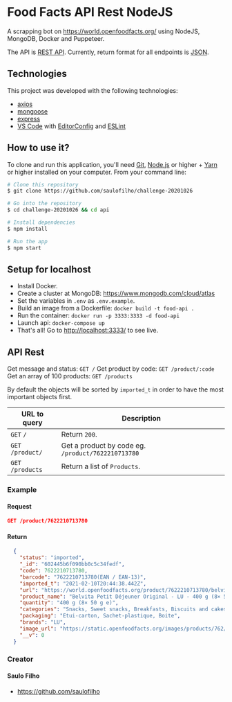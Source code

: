 # Food Facts API Rest NodeJS

A scrapping bot on <https://world.openfoodfacts.org/> using NodeJS, MongoDB, Docker and Puppeteer.

The API is [REST API](https://en.wikipedia.org/wiki/Representational_State_Transfer "RESTful").
Currently, return format for all endpoints is [JSON](https://json.org/ "JSON").

## Technologies

This project was developed with the following technologies:

- [axios](https://github.com/axios/axios)
- [mongoose](https://mongoosejs.com/)
- [express](https://expressjs.com/)
- [VS Code][vc] with [EditorConfig][vceditconfig] and [ESLint][vceslint]

## How to use it?

To clone and run this application, you'll need [Git](https://git-scm.com), [Node.js][nodejs] or higher + [Yarn][yarn] or higher installed on your computer. From your command line:

```bash
# Clone this repository
$ git clone https://github.com/saulofilho/challenge-20201026

# Go into the repository
$ cd challenge-20201026 && cd api

# Install dependencies
$ npm install

# Run the app
$ npm start
```

[nodejs]: https://nodejs.org/
[yarn]: https://yarnpkg.com/
[vc]: https://code.visualstudio.com/
[vceditconfig]: https://marketplace.visualstudio.com/items?itemName=EditorConfig.EditorConfig
[vceslint]: https://marketplace.visualstudio.com/items?itemName=dbaeumer.vscode-eslint

## Setup for localhost

- Install Docker.
- Create a cluster at MongoDB: <https://www.mongodb.com/cloud/atlas>
- Set the variables in `.env` as `.env.example`.
- Build an image from a Dockerfile: `docker build -t food-api .`
- Run the container: `docker run -p 3333:3333 -d food-api`
- Launch api: `docker-compose up`
- That's all! Go to <http://localhost:3333/> to see live.

## API Rest

Get message and status: `GET /`
Get product by code: `GET /product/:code`
Get an array of 100 products: `GET /products`

By default the objects will be sorted by `imported_t` in order to have the most important objects first.

URL to query                   | Description
------------------------------ | ---------------------------
`GET` `/`             | Return `200`.
`GET` `/product/`           | Get a product by code eg. `/product/7622210713780`
`GET` `/products`             | Return a list of `Products`.

### Example

#### Request

``` json
GET /product/7622210713780
```

#### Return

``` json
  {
    "status": "imported",
    "_id": "602445b6f090bb0c5c34fedf",
    "code": 7622210713780,
    "barcode": "7622210713780(EAN / EAN-13)",
    "imported_t": "2021-02-10T20:44:38.442Z",
    "url": "https://world.openfoodfacts.org/product/7622210713780/belvita-petit-dejeuner-original-lu",
    "product_name": "Belvita Petit Déjeuner Original - LU - 400 g (8× 50 g e)",
    "quantity": "400 g (8× 50 g e)",
    "categories": "Snacks, Sweet snacks, Breakfasts, Biscuits and cakes, Biscuits, Chocolate biscuits, Dark chocolate biscuits",
    "packaging": "Etui-carton, Sachet-plastique, Boite",
    "brands": "LU",
    "image_url": "https://static.openfoodfacts.org/images/products/762/221/071/3780/front_fr.116.200.jpg",
    "__v": 0
  }
```

### Creator

#### Saulo Filho

- <https://github.com/saulofilho>

